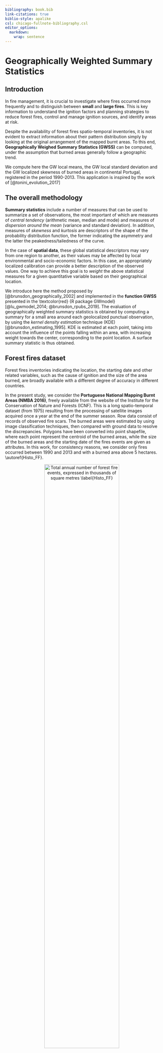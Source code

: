 ```yaml
---
bibliography: book.bib
link-citations: true
biblio-style: apalike
csl: chicago-fullnote-bibliography.csl
editor_options: 
  markdown: 
    wrap: sentence
---
```


# Geographically Weighted Summary Statistics



## Introduction

In fire management, it is crucial to investigate where fires occurred more frequently and to distinguish between **small** and **large fires**.
This is key information to understand the ignition factors and planning strategies to reduce forest fires, control and manage ignition sources, and identify areas at risk.

Despite the availability of forest fires spatio-temporal inventories, it is not evident to extract information about their pattern distribution simply by looking at the original arrangement of the mapped burnt areas.
To this end, **Geographically Weighed Summary Statistics (GWSS)** can be computed, under the assumption that burned areas generally follow a geographic trend.

We compute here the GW local means, the GW local standard deviation and the GW localized skewness of burned areas in continental Portugal, registered in the period 1990-2013.
This application is inspired by the work of [@tonini_evolution_2017]

## The overall methodology

**Summary statistics** include a number of measures that can be used to summarize a set of observations, the most important of which are measures of *central tendency* (arithmetic mean, median and mode) and measures of *dispersion around the mean* (variance and standard deviation).
In addition, measures of *skewness* and *kurtosis* are descriptors of the shape of the probability distribution function, the former indicating the asymmetry and the latter the peakedness/tailedness of the curve.

In the case of **spatial data**, these global statistical descriptors may vary from one region to another, as their values may be affected by local environmental and socio-economic factors.
In this case, an appropriately localized calibration can provide a better description of the observed values.
One way to achieve this goal is to *weight* the above statistical measures for a given quantitative variable based on their geographical location.

We introduce here the method proposed by [@brunsdon_geographically_2002] and implemented in the **function GWSS** presented in the \textcolor{red} {R package GWmodel} [@lu_gwmodel_2014; @brunsdon_rpubs_2019].
The evaluation of geographically weighted summary statistics is obtained by computing a summary for a small area around each geolocalized punctual observation, by using the *kernel density estimation* technique (KDE) [@brunsdon_estimating_1995].
KDE is estimated at each point, taking into account the influence of the points falling within an area, with increasing weight towards the center, corresponding to the point location.
A surface summary statistic is thus obtained.

## Forest fires dataset

Forest fires inventories indicating the location, the starting date and other related variables, such as the cause of ignition and the size of the area burned, are broadly available with a different degree of accuracy in different countries.

In the present study, we consider the **Portuguese National Mapping Burnt Areas (NMBA 2016)**, freely available from the website of the Institute for the Conservation of Nature and Forests (ICNF).
This is a long spatio-temporal dataset (from 1975) resulting from the processing of satellite images acquired once a year at the end of the summer season.
Row data consist of records of observed fire scars.
The burned areas were estimated by using image classification techniques, then compared with ground data to resolve the discrepancies.
Polygons have been converted into point shapefile, where each point represent the centroid of the burned areas, while the size of the burned areas and the starting date of the fires events are given as attributes.
In this work, for consistency reasons, we consider only fires occurred between 1990 and 2013 and with a burned area above 5 hectares.
\autoref{Histo_FF}.

<div class="figure" style="text-align: center">
<img src="images/Histo_FF.jpg" alt="Total annual number of forest fire events, expressed in thousands of square metres \label{Histo_FF}" width="70%" height="70%" />
<p class="caption">(\#fig:jpg)Total annual number of forest fire events, expressed in thousands of square metres \label{Histo_FF}</p>
</div>

### Load the libraries

First you have to load the following libraries:

-   **splancs**: for display and analysis of spatial point pattern data
-   **GWmodel**: techniques from a particular branch of spatial statistics, termed geographically-weighted (GW) models
-   **sf**: support for simple features, a standardized way to encode spatial vector data
-   **ggplot2**: a system for 'declaratively' creating graphics
-   **sp**: classes and methods for spatial data


```r
library(splancs)
library(GWmodel)
library(sf)
library(ggplot2)
library(sp)

(.packages())
```

```
##  [1] "ggplot2"    "sf"         "GWmodel"    "Rcpp"       "robustbase"
##  [6] "splancs"    "sp"         "stats"      "graphics"   "grDevices" 
## [11] "utils"      "datasets"   "methods"    "base"
```

### Import the Portuguese forest fire dataset

In this section you will load the geodata representing the dataset of forest fires occurred in the continental Portuguese area in the period 1990-2013.
You will also load the boundaries of the study area.
You will start by exploring the datasets using mainly visual tools (plotting and histogram).


```r
# Import Portugal boundary 
Portugal <- st_read("data/Lab01/Area_Portugal.shp")

# Import the Portuguese forest fires dataset for the entire Portuguese area.
FFPorto<-st_read("data/Lab01/FF_Portugal.shp")
```

You can explore the dataset by using different tools for **exploratory data analyses**.
You will start by visualizing the databases.
In the GIS environment, this correspond to the attribute table of a vector punctual feature.

Than you can **plot the histogram** of events distribution based on the variable *"Area_ha"* (the size in hectares of the burned area).
Since this is a power low distribution, for a better understanding it's recommended to transform the data using a logarithmic scale.
Using Log10 you can easily evaluate the frequency distribution of the burned areas.


```r
# Show the attribute table (first 10 rows) 
FFPorto 

# Open the attribute table in a new tab 
View(FFPorto) 

# Summary statistics of all of the attributes associated with this dataset
summary(FFPorto$Area_ha)
```


```r
# Display the histogram of burned area distribution
hist(FFPorto$Area_ha)
```

<img src="02-GWSS_files/figure-html/histo_FF-1.png" width="672" />

```r
hist(log10(FFPorto$Area_ha))
```

<img src="02-GWSS_files/figure-html/histo_FF-2.png" width="672" />

### Forest fires spatial distribution

For a better understanding of the phenomenon, you can group the events according to the size of the burned area.
Based on the frequency distribution of the burned areas, the following three classes can be defined:

-   **Small fires**: less than 15 ha

-   **Medium fires**: between 15 ha and 100 ha

-   **Large fires**: bigger than 100 ha

Plotting the forest fires events using different colors, based on the size of the burned areas, can simplify the understanding of their **pattern distribution**, knowing that fires of different size have normally different drivers.

<img src="02-GWSS_files/figure-html/plot-all-fires-1.png" width="672" />

## Compute the geographically whited statistics

From the exploratory data analysis performed above, it seems that a simple plotting of the forest fires events based on their spatial distribution, even if classified based on their size, can not really help to understand their behaviors.
This is because we face to a huge number of events and the variable that we are using to characterize them (i.e., the size of the burned area) is very heterogeneous.
To this aim, we can compute basic and robust **GWSS** and plot the data accordingly.

GWSS includes *geographically weighted means*, *standard deviations* and the *skweness*.
As you can see from the R Documentation (command: \textcolor{red}{help(gwss)}, same data manipulations are necessary to transform the forest fires dataset in a compatible data frame format.

**GWSS parameters**:

-   We summarize the data based on the size of the burned area (*vars*).

-   We use here an adaptive kernel where the bandwidth (*bw*) corresponds to the number (100 in this case) of nearest neighbors (i.e. adaptive distance).

-   We keep the default values for the other parameters.


```r
# Transform inputs data into a spatial points data frame
FFdf<-data.frame(X=FFPorto$X, Y=FFPorto$Y, Area=FFPorto$Area_ha)
FFspdf<-SpatialPointsDataFrame(FFdf[,1:2], FFdf)
str(FFspdf)
```


```r
# Run gwss: this operation can take several minutes...be patient!
# While waiting, you can look at gwss R Documentation
help(gwss)

FFgwss <- gwss(FFspdf,vars=("Area"),adaptive=TRUE, bw=100)
```


```r
## RUN IT ONLY IF YOU FAIL TO RUN THE CODE ABOVE

##  If it's too slow, you can stop the job 
## and load the result directly

#load ("FFgwss")
```

### Look at the results

The resulting object (**FFgwss**) has a number of components.
The most important one is the spatial data frame containing the results of local summary statistics for each data point location, stored in *FFgwss\$SDF* (that is a spatial DataFrame).


```r
# display the first 6 rows
head(FFgwss$SDF) 

# Inspect the resulting object: 
FFgwss
```

### GWSS maps

To produce a map of the local geographically weighted summary statistic of your choice, firstly we need to enter a small R function definition.
This is just a short R program to draw a map: you can think of it as a command that tells R how to draw a map (see [Geographically Weighted Summary Statistics] (<https://rpubs.com/chrisbrunsdon/99667>) for more details).
The advantage of defining a function is that the entire map can now be drawn using a single command for each variable, rather than having to repeat those steps each time.
To define the intervals for the classification we used Jenks natural breaks classification method (textcolor{red}{style="fisher"}).

Finally the function is called by entering:

```         
quick.map(gwss.object,variable.name,legend.title,main.map.title)
```


```r
library(RColorBrewer) #a useful tool for designing map color palettes.
library(classInt) #to define class intervals

# The function definition to draw the map:

quick.map <- function(spdf,var,legend.title,main.title) {
  x <- spdf@data[,var]
  int <- classIntervals(x, n=5, style="fisher")
  cut.vals<-int$brks
  x.cut <- cut(x,cut.vals)
  cut.levels <- levels(x.cut)
  cut.band <- match(x.cut,cut.levels)
  colors <- rev(brewer.pal(length(cut.levels), "RdYlGn"))
  par(mar=c(1,1,1,1))
  plot(Portugal$geometry,col='lightgrey')
  title(main.title)
  plot(spdf,add=TRUE,col=colors[cut.band],pch=16, cex=0.5)
  legend("bottomright",cut.levels,col=colors,pch=16,bty="n",title=legend.title)
  }

# Call the function to display the maps of the Local Mean (LM), Local Standard Deviation(LSD), and Local Skweness (LSKe)

par(mfrow=c(1,3))
quick.map(FFgwss$SDF, "Area_LM", "Area (ha)", "GWL Means")
```

```
## Warning in classIntervals(x, n = 5, style = "fisher"): N is large, and some
## styles will run very slowly; sampling imposed
```

```r
quick.map(FFgwss$SDF, "Area_LSD", "Area (ha)", "GWL Standard Deviation")
```

```
## Warning in classIntervals(x, n = 5, style = "fisher"): N is large, and some
## styles will run very slowly; sampling imposed
```

```r
quick.map(FFgwss$SDF, "Area_LSKe", "Area (ha)", "GWL Skewness")
```

```
## Warning in classIntervals(x, n = 5, style = "fisher"): N is large, and some
## styles will run very slowly; sampling imposed
```

<img src="02-GWSS_files/figure-html/gwss-maps-1.png" width="672" />

## Conclusions and further analyses

This practical computer lab allowed you to familiarize with GWSS, by the proposed application about geographically weighted summary statistics.
This method allowed us to explore how the average burned area vary locally through Continental Portugal in the period 1990-2013.

The global Geographically Weighted (GW) means informs you about the local average value of the burned area, based of the neighboring events occurred in a given period.
Similarly, you may compute a GW standard deviation to see the extent to which the size of the burned area spread around this mean.
Finally you can compute the GW skewness to measure the symmetry of distribution: a positively skewed distribution means that there is a higher number of data points having low values, with mean value lower that the median; and the contrary for a negatively skewed distribution.

To be sure that everything is perfectly clear for you, we propose you to **answer the following questions** and to discuss your answers with the other participants to the course or directly with the teacher.

1)  What is the pattern distribution of the GW-means for burned area in Portugal during the investigated periods?

2)  Does the GW-standard deviation follows the same pattern?
    How can you interpret the two pattern in terms of burned area and their characterization?

3)  GW-skewness has positive values everywhere: what does it means?
    What do these values suggest to be the distribution of the burned areas, in terms of their size, around the local means?

4)  Which can be other applications of GWSS for geo-environmental data?
    In other words, can you imagine other geo-environmental dataset that can be analysed using GWSS?

5)  You can finally play with the code and try to run it using a different numbers of nearest neighbors (bw=x) and comparing the results.

    **NB:** You have to rename the original pdf to avoid overwriting it.
    In addition, if a pdf with the same name saved in the same destination folder is open, you will receive an error message, so close it before Knitting.

